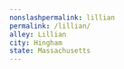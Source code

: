 ```yaml
---
﻿nonslashpermalink: lillian
permalink: /lillian/
alley: Lillian
city: Hingham
state: Massachusetts
---
```

